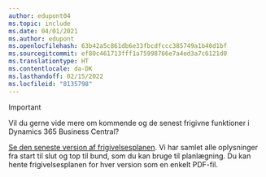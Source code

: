 ```yaml
---
author: edupont04
ms.topic: include
ms.date: 04/01/2021
ms.author: edupont
ms.openlocfilehash: 63b42a5c861db6e33fbcdfccc385749a1b40d1bf
ms.sourcegitcommit: ef80c461713fff1a75998766e7a4ed3a7c6121d0
ms.translationtype: HT
ms.contentlocale: da-DK
ms.lasthandoff: 02/15/2022
ms.locfileid: "8135798"
---
```

> [!IMPORTANT]
>
> Vil du gerne vide mere om kommende og de senest frigivne funktioner i Dynamics 365 Business Central?
>
> [Se den seneste version af frigivelsesplanen](/dynamics365/release-plans/). Vi har samlet alle oplysninger fra start til slut og top til bund, som du kan bruge til planlægning. Du kan hente frigivelsesplanen for hver version som en enkelt PDF-fil.